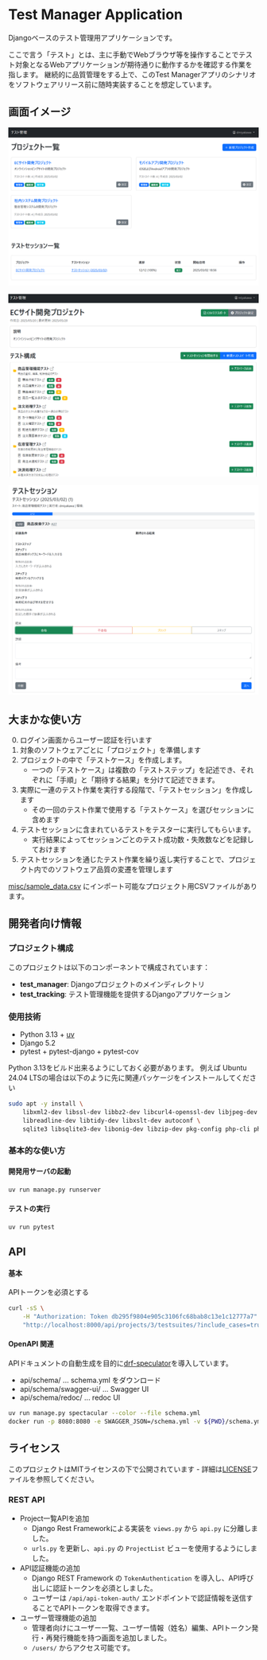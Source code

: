 # Test Manager Application

Djangoベースのテスト管理用アプリケーションです。

ここで言う「テスト」とは、主に手動でWebブラウザ等を操作することでテスト対象となるWebアプリケーションが期待通りに動作するかを確認する作業を指します。
継続的に品質管理をする上で、このTest Managerアプリのシナリオをソフトウェアリリース前に随時実装することを想定しています。


## 画面イメージ

![画面イメージ1](misc/screen1.png)

![画面イメージ2](misc/screen2.png)

![画面イメージ3](misc/screen3.png)


## 大まかな使い方

0. ログイン画面からユーザー認証を行います
1. 対象のソフトウェアごとに「プロジェクト」を準備します
2. プロジェクトの中で「テストケース」を作成します。
    * 一つの「テストケース」は複数の「テストステップ」を記述でき、それぞれに「手順」と「期待する結果」を分けて記述できます。
3. 実際に一連のテスト作業を実行する段階で、「テストセッション」を作成します
    * その一回のテスト作業で使用する「テストケース」を選びセッションに含めます
4. テストセッションに含まれているテストをテスターに実行してもらいます。
    * 実行結果によってセッションごとのテスト成功数・失敗数などを記録しておけます
5. テストセッションを通じたテスト作業を繰り返し実行することで、プロジェクト内でのソフトウェア品質の変遷を管理します

[misc/sample_data.csv](misc/sample_data.csv) にインポート可能なプロジェクト用CSVファイルがあります。


## 開発者向け情報

### プロジェクト構成

このプロジェクトは以下のコンポーネントで構成されています：

- **test_manager**: Djangoプロジェクトのメインディレクトリ
- **test_tracking**: テスト管理機能を提供するDjangoアプリケーション

### 使用技術

- Python 3.13 + [uv](https://github.com/astral-sh/uv)
- Django 5.2
- pytest + pytest-django + pytest-cov

Python 3.13をビルド出来るようにしておく必要があります。
例えば Ubuntu 24.04 LTSの場合は以下のように先に関連パッケージをインストールしてください

```bash
sudo apt -y install \
    libxml2-dev libssl-dev libbz2-dev libcurl4-openssl-dev libjpeg-dev libpng-dev libmcrypt-dev \
    libreadline-dev libtidy-dev libxslt-dev autoconf \
    sqlite3 libsqlite3-dev libonig-dev libzip-dev pkg-config php-cli php-mbstring unzip
```

### 基本的な使い方

#### 開発用サーバの起動

```bash
uv run manage.py runserver
```

#### テストの実行

```bash
uv run pytest
```

## API

#### 基本

APIトークンを必須とする

```bash
curl -sS \
    -H "Authorization: Token db295f9804e905c3106fc68bab8c13e1c12777a7" \
    "http://localhost:8000/api/projects/3/testsuites/?include_cases=true"
```


#### OpenAPI 関連

APIドキュメントの自動生成を目的に[drf-speculator](https://github.com/tfranzel/drf-spectacular/)を導入しています。

* api/schema/ ... schema.yml をダウンロード
* api/schema/swagger-ui/ ... Swagger UI
* api/schema/redoc/ ... redoc UI

```bash
uv run manage.py spectacular --color --file schema.yml
docker run -p 8080:8080 -e SWAGGER_JSON=/schema.yml -v ${PWD}/schema.yml:/schema.yml swaggerapi/swagger-ui
```


## ライセンス

このプロジェクトはMITライセンスの下で公開されています - 詳細は[LICENSE](LICENSE)ファイルを参照してください。

### REST API
- Project一覧APIを追加
    - Django Rest Frameworkによる実装を `views.py` から `api.py` に分離しました。
    - `urls.py` を更新し、`api.py` の `ProjectList` ビューを使用するようにしました。
- API認証機能の追加
    - Django REST Framework の `TokenAuthentication` を導入し、API呼び出しに認証トークンを必須としました。
    - ユーザーは `/api/api-token-auth/` エンドポイントで認証情報を送信することでAPIトークンを取得できます。
- ユーザー管理機能の追加
    - 管理者向けにユーザー一覧、ユーザー情報（姓名）編集、APIトークン発行・再発行機能を持つ画面を追加しました。
    - `/users/` からアクセス可能です。
